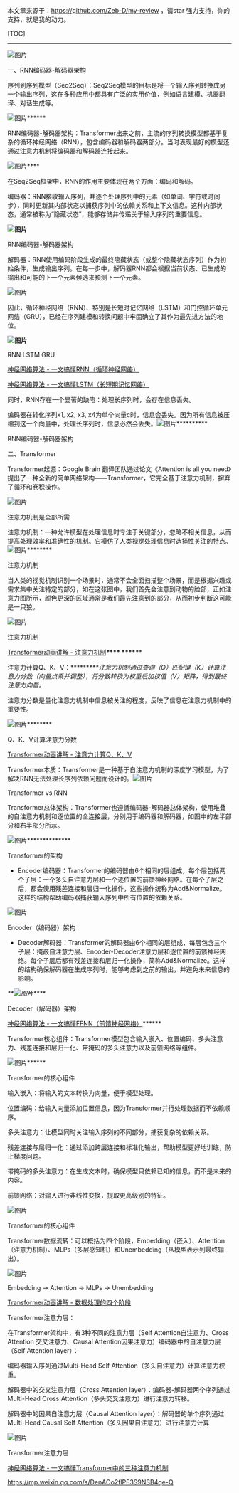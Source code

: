 本文章来源于：<https://github.com/Zeb-D/my-review> ，请star 强力支持，你的支持，就是我的动力。

[TOC]

------

![图片](https://mmbiz.qpic.cn/sz_mmbiz_png/7TWRhh4xickmMj3AtII9EUZM4twd372iaZEqxoaB6NeAgvGUA0jS7QqtloP5DJ9KZwbPeUXDh8rbERXglqV5bbLg/640?wx_fmt=other&from=appmsg&wxfrom=5&wx_lazy=1&wx_co=1&tp=webp)



一、RNN编码器-解码器架构

序列到序列模型（Seq2Seq）：Seq2Seq模型的目标是将一个输入序列转换成另一个输出序列，这在多种应用中都具有广泛的实用价值，例如语言建模、机器翻译、对话生成等。

![图片](https://mmbiz.qpic.cn/sz_mmbiz_gif/7TWRhh4xickkUdiarScBn7L7yKAY3LnQ3FATDUrOSHXicBqVccLJvZAxFX2xia5EHkLia5UicuOrxUeWdVbQZXpQqGlQ/640?wx_fmt=gif&from=appmsg&wxfrom=5&wx_lazy=1&wx_co=1&tp=webp)\*\**\***













RNN编码器-解码器架构：Transformer出来之前，主流的序列转换模型都基于复杂的循环神经网络（RNN），包含编码器和解码器两部分。当时表现最好的模型还通过注意力机制将编码器和解码器连接起来。

![图片](https://mmbiz.qpic.cn/sz_mmbiz_jpg/7TWRhh4xickk4J3S5USf73apiaQEPWCo7PIe8g0UTXnicJ2kUAYMyA3keZNuvHNVQicjHTgWeV6WqHEILib5JTU6G9Q/640?wx_fmt=other&from=appmsg&wxfrom=5&wx_lazy=1&wx_co=1&tp=webp)\****













在Seq2Seq框架中，RNN的作用主要体现在两个方面：编码和解码。

编码器：RNN接收输入序列，并逐个处理序列中的元素（如单词、字符或时间步），同时更新其内部状态以捕获序列中的依赖关系和上下文信息。这种内部状态，通常被称为“隐藏状态”，能够存储并传递关于输入序列的重要信息。

**![图片](https://mmbiz.qpic.cn/sz_mmbiz_png/7TWRhh4xicknaJQWwbKG5eBBUiaab7ibNu1QXsXOBZicsBWreL7ywMHZ3ibpUumB8ET7LibOGmCx9J7XibEKEyKP6FY1w/640?wx_fmt=other&from=appmsg&wxfrom=5&wx_lazy=1&wx_co=1&tp=webp)**











RNN编码器-解码器架构



解码器：RNN使用编码阶段生成的最终隐藏状态（或整个隐藏状态序列）作为初始条件，生成输出序列。在每一步中，解码器RNN都会根据当前状态、已生成的输出和可能的下一个元素候选来预测下一个元素。

![图片](https://mmbiz.qpic.cn/sz_mmbiz_gif/7TWRhh4xicknF0tTdLFSQd2k6sUQnBIuCyFYRwf1xFynoC2MIf8njZgzBwIjoruyxPianPVDIO79wxIIcGc8sGtQ/640?wx_fmt=gif&from=appmsg&wxfrom=5&wx_lazy=1&wx_co=1&tp=webp)

因此，循环神经网络（RNN）、特别是长短时记忆网络（LSTM）和门控循环单元网络（GRU），已经在序列建模和转换问题中牢固确立了其作为最先进方法的地位。

**![图片](https://mmbiz.qpic.cn/sz_mmbiz_png/7TWRhh4xickmgNoQcOziarUJAUGPQVZ3ibEtYic7KksW2UgsKNGdnX7TBicvQAdsPzXIuB1hhPq5K1V6p98MlcNcOsA/640?wx_fmt=other&from=appmsg&wxfrom=5&wx_lazy=1&wx_co=1&tp=webp)**









RNN LSTM GRU



[神经网络算法 - 一文搞懂RNN（循环神经网络）](http://mp.weixin.qq.com/s?__biz=MzkzMTEzMzI5Ng==&mid=2247485311&idx=1&sn=e0c1dc8d9035aabd1a3472436263f3fd&chksm=c26ee560f5196c76e4f509acff6c398a40077c0104d6fec4f2c93d50849f94ce68dc8a243062&scene=21#wechat_redirect)

[神经网络算法 - 一文搞懂LSTM（长短期记忆网络）](http://mp.weixin.qq.com/s?__biz=MzkzMTEzMzI5Ng==&mid=2247485606&idx=1&sn=8c70d3263d3749d5c06a676734c4164c&chksm=c26eeab9f51963af44abf80bd6e60192a597e4e1112e9c274d116e03300fa869b35bfb3c45dd&scene=21#wechat_redirect)

同时，RNN存在一个显著的缺陷：处理长序列时，会存在信息丢失。

编码器在转化序列x1, x2, x3, x4为单个向量c时，信息会丢失。因为所有信息被压缩到这一个向量中，处理长序列时，信息必然会丢失。![图片](https://mmbiz.qpic.cn/sz_mmbiz_jpg/7TWRhh4xickmNb66CPK1ibatV7jict9p6dHkGRA1V3vvgnRmMgHGvxfZvQG2plz089wuF7YVOKwZIrLahbdu0xdBQ/640?wx_fmt=jpeg&tp=webp&wxfrom=5&wx_lazy=1&wx_co=1)\*\*\*\*\*\**\***













RNN编码器-解码器架构





二、Transformer

Transformer起源：Google Brain 翻译团队通过论文《Attention is all you need》提出了一种全新的简单网络架构——Transformer，它完全基于注意力机制，摒弃了循环和卷积操作。

![图片](https://mmbiz.qpic.cn/sz_mmbiz_png/7TWRhh4xickmMj3AtII9EUZM4twd372iaZ4oxybaHsx6P1dm7kibC1r8wFz59xw4uyZsyQXKOYYQPMd7l2RiaWCUAw/640?wx_fmt=other&from=appmsg&wxfrom=5&wx_lazy=1&wx_co=1&tp=webp)

注意力机制是全部所需

注意力机制：一种允许模型在处理信息时专注于关键部分，忽略不相关信息，从而提高处理效率和准确性的机制。它模仿了人类视觉处理信息时选择性关注的特点。![图片](https://mmbiz.qpic.cn/sz_mmbiz_jpg/7TWRhh4xickmMj3AtII9EUZM4twd372iaZA00P1YWjnoD0ib712U0WFqnIBW0G8sAfjP8Oq4GHzB3VaVL5hAP7ciaw/640?wx_fmt=other&from=appmsg&wxfrom=5&wx_lazy=1&wx_co=1&tp=webp)\*\*\*\*\****













注意力机制

当人类的视觉机制识别一个场景时，通常不会全面扫描整个场景，而是根据兴趣或需求集中关注特定的部分，如在这张图中，我们首先会注意到动物的脸部，正如注意力图所示，颜色更深的区域通常是我们最先注意到的部分，从而初步判断这可能是一只狼。

![图片](https://mmbiz.qpic.cn/sz_mmbiz_jpg/7TWRhh4xickmMj3AtII9EUZM4twd372iaZAicu1wCJt5giaFkbEt2XjFMGmHNvvamtmicUhL88YAcRky9zhice1sNQZw/640?wx_fmt=other&from=appmsg&wxfrom=5&wx_lazy=1&wx_co=1&tp=webp)

注意力机制

[Transformer动画讲解 - 注意力机制](http://mp.weixin.qq.com/s?__biz=MzkzMTEzMzI5Ng==&mid=2247488859&idx=1&sn=60edb5a51d2d328b39f38a7b3be96926&chksm=c26ef744f5197e5288516187a29784f31404de80ea0429b9b90509919300e9bc192c42285d92&scene=21#wechat_redirect)***\**\*\*\*
\*\*\*\*\****

注意力计算Q、K、V：*****\**\*\*\*注意力机制通过查询（Q）匹配键（K）计算注意力分数（向量点乘并调整），将分数转换为权重后加权值（V）矩阵，得到最终注意力向量。*

注意力分数是量化注意力机制中信息被关注的程度，反映了信息在注意力机制中的重要性。



![图片](https://mmbiz.qpic.cn/sz_mmbiz_jpg/7TWRhh4xickkrnwr49fbMXMkia8ahkaJTQ2CqKmve9WT8hqyAGH7Oziczfy6qu4QKJA0HoiaM8GwcH3CI5ZeicWxMLQ/640?wx_fmt=other&wxfrom=5&wx_lazy=1&wx_co=1&tp=webp)\*\*\*\*\****











Q、K、V计算注意力分数

[Transformer动画讲解 - 注意力计算Q、K、V](http://mp.weixin.qq.com/s?__biz=MzkzMTEzMzI5Ng==&mid=2247489020&idx=1&sn=15d9be0a8ad752cb74a5c86c37bcdea6&chksm=c26ef7e3f5197ef5c2cd6662aa9fe662df44192452d560aaf7f5ab7dde6f34377cfae4f777da&scene=21#wechat_redirect)

Transformer本质：Transformer是一种基于自注意力机制的深度学习模型，为了解决RNN无法处理长序列依赖问题而设计的。![图片](https://mmbiz.qpic.cn/sz_mmbiz_jpg/7TWRhh4xickmh2icco34tMUkdeuNV6LxbInGwfQDhMTfrcbAspEsTUSjGVMqicLicZPKkvFjIxYagicwUicxGmHTl0dw/640?wx_fmt=other&wxfrom=5&wx_lazy=1&wx_co=1&tp=webp)













Transformer vs RNN

Transformer总体架构：Transformer也遵循编码器-解码器总体架构，使用堆叠的自注意力机制和逐位置的全连接层，分别用于编码器和解码器，如图中的左半部分和右半部分所示。

![图片](https://mmbiz.qpic.cn/sz_mmbiz_jpg/7TWRhh4xickk4J3S5USf73apiaQEPWCo7PkOcibhCoz6u9Jib7tLHW6WUaaiaibly9s1eumlsONEObHdg03yVzicsBM0A/640?wx_fmt=other&from=appmsg&wxfrom=5&wx_lazy=1&wx_co=1&tp=webp)\*\*\*\*\*\*\*\*\*\**\***























Transformer的架构

- Encoder编码器：Transformer的编码器由6个相同的层组成，每个层包括两个子层：一个多头自注意力层和一个逐位置的前馈神经网络。在每个子层之后，都会使用残差连接和层归一化操作，这些操作统称为Add&Normalize。这样的结构帮助编码器捕获输入序列中所有位置的依赖关系。

![图片](https://mmbiz.qpic.cn/sz_mmbiz_png/7TWRhh4xicklUgIiaibicDhZdYceN6GnPwMHKQFyLZFmibsDJCdBfY1s8Kn3rK1l3y8Fhn3uFPL6nnBp92805jQllLg/640?wx_fmt=other&from=appmsg&wxfrom=5&wx_lazy=1&wx_co=1&tp=webp)

Encoder（编码器）架构

- Decoder解码器：Transformer的解码器由6个相同的层组成，每层包含三个子层：掩蔽自注意力层、Encoder-Decoder注意力层和逐位置的前馈神经网络。每个子层后都有残差连接和层归一化操作，简称Add&Normalize。这样的结构确保解码器在生成序列时，能够考虑到之前的输出，并避免未来信息的影响。

***\**\*![图片](https://mmbiz.qpic.cn/sz_mmbiz_png/7TWRhh4xicklUgIiaibicDhZdYceN6GnPwMHWEUiav6GOh1wB3AAiaqUR52nKtwOUjHxPjSKUy0g6M05oJB1DKXfw6Lg/640?wx_fmt=other&from=appmsg&wxfrom=5&wx_lazy=1&wx_co=1&tp=webp)\*\**\***















Decoder（解码器）架构



[神经网络算法 - 一文搞懂FFNN（前馈神经网络）](http://mp.weixin.qq.com/s?__biz=MzkzMTEzMzI5Ng==&mid=2247487986&idx=1&sn=b0a5ee3a258672c679c50c8799ec56b0&chksm=c26ef3edf5197afb08294882bba88ad6b059266a7d9684b174b912c88a7a1fdc2beec11f0c01&scene=21#wechat_redirect)\*\**\***

Transformer核心组件：Transformer模型包含输入嵌入、位置编码、多头注意力、残差连接和层归一化、带掩码的多头注意力以及前馈网络等组件。

![图片](https://mmbiz.qpic.cn/sz_mmbiz_png/7TWRhh4xickmgNoQcOziarUJAUGPQVZ3ibEibiaiaUiateMVWSok00AfEKhletTNia3icXC89UEWKdAmJvN998426Q3Cm1Q/640?wx_fmt=other&from=appmsg&wxfrom=5&wx_lazy=1&wx_co=1&tp=webp)\*\**\***





Transformer的核心组件

输入嵌入：将输入的文本转换为向量，便于模型处理。

位置编码：给输入向量添加位置信息，因为Transformer并行处理数据而不依赖顺序。

多头注意力：让模型同时关注输入序列的不同部分，捕获复杂的依赖关系。

残差连接与层归一化：通过添加跨层连接和标准化输出，帮助模型更好地训练，防止梯度问题。

带掩码的多头注意力：在生成文本时，确保模型只依赖已知的信息，而不是未来的内容。

前馈网络：对输入进行非线性变换，提取更高级别的特征。

![图片](https://mmbiz.qpic.cn/sz_mmbiz_png/7TWRhh4xicklUgIiaibicDhZdYceN6GnPwMHHPic5TdzNibupYdCPIy4a1cyibzuR3epHSsPxHouNE2KXW6bH5bCHXpiaQ/640?wx_fmt=other&from=appmsg&wxfrom=5&wx_lazy=1&wx_co=1&tp=webp)

Transformer的核心组件

Transformer数据流转：可以概括为四个阶段，Embedding（嵌入）、Attention（注意力机制）、MLPs（多层感知机）和Unembedding（从模型表示到最终输出）。

![图片](https://mmbiz.qpic.cn/mmbiz_gif/9FAARY9pSvibVB4tOAjF4BYonGs3JDUuaicut3O5nmA7FX29JGTu7918DdBkrcy3ibJCpn2RF8nutpLwQJ39vSgWA/640?wx_fmt=gif&from=appmsg&wxfrom=5&wx_lazy=1&tp=wxpic)

Embedding -> Attention -> MLPs -> Unembedding

[Transformer动画讲解 - 数据处理的四个阶段](http://mp.weixin.qq.com/s?__biz=MzkzMTEzMzI5Ng==&mid=2247488783&idx=1&sn=8731571cfbc950448fdc9d8eb3f7f5fc&chksm=c26ef710f5197e064a19aa5dec3c519e033192e754e45a8d1909221fb5bf718d68bdf22d5ef8&scene=21#wechat_redirect)

Transformer注意力层：

在Transformer架构中，有3种不同的注意力层（Self Attention自注意力、Cross Attention 交叉注意力、Causal Attention因果注意力）编码器中的自注意力层（Self Attention layer）：

编码器输入序列通过Multi-Head Self Attention（多头自注意力）计算注意力权重。

解码器中的交叉注意力层（Cross Attention layer）：编码器-解码器两个序列通过Multi-Head Cross Attention（多头交叉注意力）进行注意力转移。

解码器中的因果自注意力层（Causal Attention layer）：解码器的单个序列通过Multi-Head Causal Self Attention（多头因果自注意力）进行注意力计算

![图片](https://mmbiz.qpic.cn/sz_mmbiz_png/7TWRhh4xickkZu1PvjLFQBPTyvahvk9m7jo6fIj9ER3Lx6Ns5A7VgLicF3bqBsxpYY6p91loic1p7T4ms2icEA8bdA/640?wx_fmt=other&from=appmsg&wxfrom=5&wx_lazy=1&wx_co=1&tp=webp)

Transformer注意力层

[神经网络算法 - 一文搞懂Transformer中的三种注意力机制](http://mp.weixin.qq.com/s?__biz=MzkzMTEzMzI5Ng==&mid=2247487955&idx=1&sn=54e5f2b6642d77252a5b36577ed36d66&chksm=c26ef3ccf5197ada6f052ea28194859a8213ed87b579cc8db959631bfa4de0fdc17a5e3c9e91&scene=21#wechat_redirect)



https://mp.weixin.qq.com/s/DenAOo2flPF3S9NSB4qe-Q
